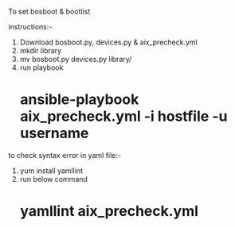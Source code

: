 To set bosboot & bootlist

instructions:-
  1. Download bosboot.py, devices.py & aix_precheck.yml
  2. mkdir library
  3. mv bosboot.py devices.py library/
  4. run playbook
      # ansible-playbook aix_precheck.yml -i hostfile -u username

to check syntax error in yaml file:-
  1. yum install yamllint
  2. run below command
      # yamllint aix_precheck.yml

